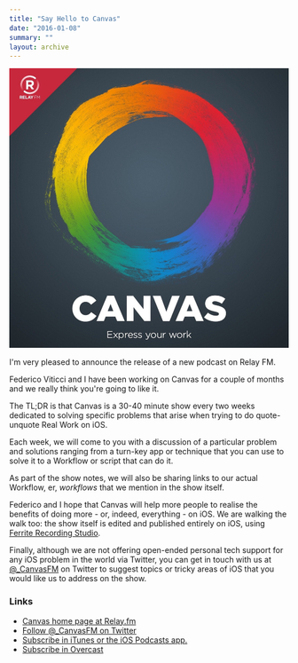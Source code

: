 ```yaml
---
title: "Say Hello to Canvas"
date: "2016-01-08"
summary: ""
layout: archive
---
```


![image.jpg](/assets/canvas.jpg)

I'm very pleased to announce the release of a new podcast on Relay FM.

Federico Viticci and I have been working on Canvas for a couple of months and we really think you're going to like it.

The TL;DR is that Canvas is a 30-40 minute show every two weeks dedicated to solving specific problems that arise when trying to do quote-unquote Real Work on iOS.

Each week, we will come to you with a discussion of a particular problem and solutions ranging from a turn-key app or technique that you can use to solve it to a Workflow or script that can do it.

As part of the show notes, we will also be sharing links to our actual Workflow, er, _workflows_ that we mention in the show itself.

Federico and I hope that Canvas will help more people to realise the benefits of doing more - or, indeed, everything - on iOS. We are walking the walk too: the show itself is edited and published entirely on iOS, using [Ferrite Recording Studio](https://appsto.re/gb/zOvU8.i).

Finally, although we are not offering open-ended personal tech support for any iOS problem in the world via Twitter, you can get in touch with us at [@\_CanvasFM](https://twitter.com/_canvasfm) on Twitter to suggest topics or tricky areas of iOS that you would like us to address on the show.

### Links

- [Canvas home page at Relay.fm](http://relay.fm/canvas)
- [Follow @\_CanvasFM on Twitter](http://twitter.com/_canvasfm)
- [Subscribe in iTunes or the iOS Podcasts app.](https://itun.es/gb/XnP9_.c)
- [Subscribe in Overcast](https://overcast.fm/itunes1073124209/canvas)
